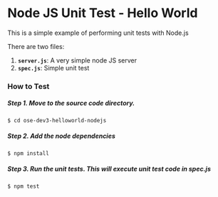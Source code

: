 # Node JS Unit Test - Hello World

This is a simple example of performing unit tests with Node.js

There are two files:

1. **`server.js`**: A very simple node JS server
2. **`spec.js`**: Simple unit test

### How to Test

##### Step 1. Move to the source code directory.

```
$ cd ose-dev3-helloworld-nodejs
```

##### Step 2. Add the node dependencies

```
$ npm install
```

##### Step 3. Run the unit tests. This will execute unit test code in spec.js

```
$ npm test
```

